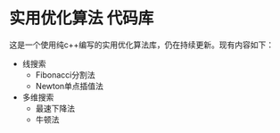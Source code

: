 # 实用优化算法 代码库

这是一个使用纯c++编写的实用优化算法库，仍在持续更新。现有内容如下：

- 线搜索
  - Fibonacci分割法
  - Newton单点插值法
- 多维搜索
  - 最速下降法
  - 牛顿法
